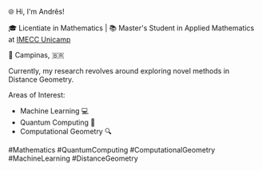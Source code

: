 🌐 Hi, I'm Andrês!

🎓 Licentiate in Mathematics | 📚 Master's Student in Applied Mathematics at [IMECC Unicamp](https://www.ime.unicamp.br/)

📍 Campinas, 🇧🇷

Currently, my research revolves around exploring novel methods in Distance Geometry.

Areas of Interest:

- Machine Learning 💻
- Quantum Computing 🚀
- Computational Geometry 🔍

#Mathematics #QuantumComputing #ComputationalGeometry #MachineLearning #DistanceGeometry
